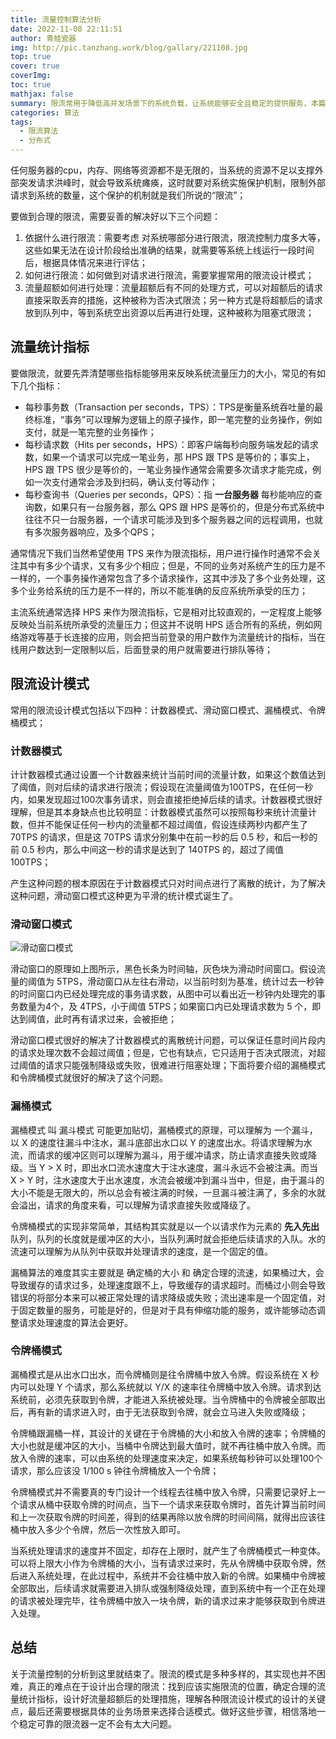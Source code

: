 ```yaml
---
title: 流量控制算法分析
date: 2022-11-08 22:11:51
author: 青蛙瓷器
img: http://pic.tanzhang.work/blog/gallary/221108.jpg
top: true
cover: true
coverImg: 
toc: true
mathjax: false
summary: 限流常用于降低高并发场景下的系统负载，让系统能够安全且稳定的提供服务，本篇文章主要介绍几种常用限流算法原理及其常用实现方式
categories: 算法
tags:
  - 限流算法
  - 分布式
---
```

任何服务器的cpu，内存、网络等资源都不是无限的，当系统的资源不足以支撑外部突发请求洪峰时，就会导致系统瘫痪，这时就要对系统实施保护机制，限制外部请求到系统的数量，这个保护的机制就是我们所说的“限流”；

要做到合理的限流，需要妥善的解决好以下三个问题：

1. 依据什么进行限流：需要考虑 对系统哪部分进行限流，限流控制力度多大等，这些如果无法在设计阶段给出准确的结果，就需要等系统上线运行一段时间后，根据具体情况来进行评估；
2. 如何进行限流：如何做到对请求进行限流，需要掌握常用的限流设计模式；
3. 流量超额如何进行处理：流量超额后有不同的处理方式，可以对超额后的请求直接采取丢弃的措施，这种被称为否决式限流；另一种方式是将超额后的请求放到队列中，等到系统空出资源以后再进行处理，这种被称为阻塞式限流；

## 流量统计指标

要做限流，就要先弄清楚哪些指标能够用来反映系统流量压力的大小，常见的有如下几个指标：

- 每秒事务数（Transaction per seconds，TPS）：TPS是衡量系统吞吐量的最终标准，“事务”可以理解为逻辑上的原子操作，即一笔完整的业务操作，例如支付，就是一笔完整的业务操作；
- 每秒请求数（Hits per seconds，HPS）：即客户端每秒向服务端发起的请求数，如果一个请求可以完成一笔业务，那 HPS 跟 TPS 是等价的；事实上，HPS 跟 TPS 很少是等价的，一笔业务操作通常会需要多次请求才能完成，例如一次支付通常会涉及到扫码，确认支付等动作；
- 每秒查询书（Queries per seconds，QPS）：指 **一台服务器** 每秒能响应的查询数，如果只有一台服务器，那么 QPS 跟 HPS 是等价的，但是分布式系统中往往不只一台服务器，一个请求可能涉及到多个服务器之间的远程调用，也就有多次服务器响应，及多个QPS；

通常情况下我们当然希望使用 TPS 来作为限流指标，用户进行操作时通常不会关注其中有多少个请求，又有多少个相应；但是，不同的业务对系统产生的压力是不一样的，一个事务操作通常包含了多个请求操作，这其中涉及了多个业务处理，这多个业务给系统的压力是不一样的，所以不能准确的反应系统所承受的压力；

主流系统通常选择 HPS 来作为限流指标，它是相对比较直观的，一定程度上能够反映处当前系统所承受的流量压力；但这并不说明 HPS 适合所有的系统，例如网络游戏等基于长连接的应用，则会把当前登录的用户数作为流量统计的指标，当在线用户数达到一定限制以后，后面登录的用户就需要进行排队等待；

## 限流设计模式

常用的限流设计模式包括以下四种：计数器模式、滑动窗口模式、漏桶模式、令牌桶模式；

### 计数器模式

计计数器模式通过设置一个计数器来统计当前时间的流量计数，如果这个数值达到了阈值，则对后续的请求进行限流；假设现在流量阈值为100TPS，在任何一秒内，如果发现超过100次事务请求，则会直接拒绝掉后续的请求。计数器模式很好理解，但是其本身缺点也比较明显：计数器模式虽然可以按照每秒来统计流量计数，但并不能保证任何一秒内的流量都不超过阈值，假设连续两秒内都产生了 70TPS 的请求，但是这 70TPS 请求分别集中在前一秒的后 0.5 秒，和后一秒的前 0.5 秒内，那么中间这一秒的请求是达到了 140TPS 的，超过了阈值 100TPS；

产生这种问题的根本原因在于计数器模式只对时间点进行了离散的统计，为了解决这种问题，滑动窗口模式这种更为平滑的统计模式诞生了。

### 滑动窗口模式

![滑动窗口模式](https://pic.tanzhang.work/blog/flow_window.png)

滑动窗口的原理如上图所示，黑色长条为时间轴，灰色块为滑动时间窗口。假设流量的阈值为 5TPS，滑动窗口从左往右滑动，以当前时刻为基准，统计过去一秒钟的时间窗口内已经处理完成的事务请求数，从图中可以看出近一秒钟内处理完的事务数量为4个，及 4TPS，小于阈值 5TPS；如果窗口内已处理请求数为 5 个，即达到阈值，此时再有请求过来，会被拒绝；

滑动窗口模式很好的解决了计数器模式的离散统计问题，可以保证任意时间片段内的请求处理次数不会超过阈值；但是，它也有缺点，它只适用于否决式限流，对超过阈值的请求只能强制降级或失败，很难进行阻塞处理；下面将要介绍的漏桶模式和令牌桶模式就很好的解决了这个问题。

### 漏桶模式

漏桶模式 叫 漏斗模式 可能更加贴切，漏桶模式的原理，可以理解为 一个漏斗，以 X 的速度往漏斗中注水，漏斗底部出水口以 Y 的速度出水。将请求理解为水流，而请求的缓冲区则可以理解为漏斗，用于缓冲请求，防止请求直接失败或降级。当 Y > X 时，即出水口流水速度大于注水速度，漏斗永远不会被注满。而当 X > Y 时，注水速度大于出水速度，水流会被缓冲到漏斗当中，但是，由于漏斗的大小不能是无限大的，所以总会有被注满的时候，一旦漏斗被注满了，多余的水就会溢出，请求的角度来看，可以理解为请求直接失败或降级了。

令牌桶模式的实现非常简单，其结构其实就是以一个以请求作为元素的 **先入先出** 队列，队列的长度就是缓冲区的大小，当队列满时就会拒绝后续请求的入队。水的流速可以理解为从队列中获取并处理请求的速度，是一个固定的值。

漏桶算法的难度其实主要就是 确定桶的大小 和 确定合理的流速，如果桶过大，会导致缓存的请求过多，处理速度跟不上，导致缓存的请求超时。而桶过小则会导致错误的将部分本来可以被正常处理的请求降级或失败；流出速率是一个固定值，对于固定数量的服务，可能是好的，但是对于具有伸缩功能的服务，或许能够动态调整请求处理速度的算法会更好。

### 令牌桶模式

漏桶模式是从出水口出水，而令牌桶则是往令牌桶中放入令牌。假设系统在 X 秒内可以处理 Y 个请求，那么系统就以 Y/X 的速率往令牌桶中放入令牌。请求到达系统前，必须先获取到令牌，才能进入系统被处理。当令牌桶中的令牌被全部取出后，再有新的请求进入时，由于无法获取到令牌，就会立马进入失败或降级；

令牌桶跟漏桶一样，其设计的关键在于令牌桶的大小和放入令牌的速率；令牌桶的大小也就是缓冲区的大小，当桶中令牌达到最大值时，就不再往桶中放入令牌。而放入令牌的速率，可以由系统的处理速度来决定，如果系统每秒钟可以处理100个请求，那么应该没 1/100 s 钟往令牌桶放入一个令牌；

令牌桶模式并不需要真的专门设计一个线程去往桶中放入令牌，只需要记录好上一个请求从桶中获取令牌的时间点，当下一个请求来获取令牌时，首先计算当前时间和上一次获取令牌的时间差，得到的结果再除以放令牌的时间间隔，就得出应该往桶中放入多少个令牌，然后一次性放入即可。

当系统处理请求的速度并不固定，却存在上限时，就产生了令牌桶模式一种变体。可以将上限大小作为令牌桶的大小，当有请求过来时，先从令牌桶中获取令牌，然后进入系统处理，在此过程中，系统并不会往桶中放入新的令牌。如果桶中令牌被全部取出，后续请求就需要进入排队或强制降级处理，直到系统中有一个正在处理的请求被处理完毕，往令牌桶中放入一块令牌，新的请求过来才能够获取到令牌进入处理。

## 总结

关于流量控制的分析到这里就结束了。限流的模式是多种多样的，其实现也并不困难，真正的难点在于设计出合理的限流：找到应该实施限流的位置，确定合理的流量统计指标，设计好流量超额后的处理措施，理解各种限流设计模式的设计的关键点，最后还需要根据具体的业务场景来选择合适模式。做好这些步骤，相信落地一个稳定可靠的限流器一定不会有太大问题。
